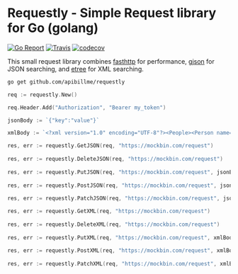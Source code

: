 # Requestly - Simple Request library for Go (golang)

[![Go Report](https://goreportcard.com/badge/github.com/apibillme/requestly)](https://goreportcard.com/report/github.com/apibillme/requestly) [![Travis](https://travis-ci.org/apibillme/requestly.svg?branch=master)](https://travis-ci.org/apibillme/requestly#) [![codecov](https://codecov.io/gh/apibillme/requestly/branch/master/graph/badge.svg)](https://codecov.io/gh/apibillme/requestly)


This small request library combines [fasthttp](https://github.com/valyala/fasthttp#readme) for performance, [gjson](https://github.com/tidwall/gjson#readme) for JSON searching, and [etree](https://github.com/beevik/etree#readme) for XML searching.

```bash
go get github.com/apibillme/requestly
```

```go
req := requestly.New()

req.Header.Add("Authorization", "Bearer my_token")

jsonBody := `{"key":"value"}`

xmlBody := `<?xml version="1.0" encoding="UTF-8"?><People><Person name="Jon"/></People></xml>`

res, err := requestly.GetJSON(req, "https://mockbin.com/request")
	
res, err := requestly.DeleteJSON(req, "https://mockbin.com/request")
	
res, err := requestly.PutJSON(req, "https://mockbin.com/request", jsonBody)
	
res, err := requestly.PostJSON(req, "https://mockbin.com/request", jsonBody)
	
res, err := requestly.PatchJSON(req, "https://mockbin.com/request", jsonBody)

res, err := requestly.GetXML(req, "https://mockbin.com/request")
	
res, err := requestly.DeleteXML(req, "https://mockbin.com/request")
	
res, err := requestly.PutXML(req, "https://mockbin.com/request", xmlBody)
	
res, err := requestly.PostXML(req, "https://mockbin.com/request", xmlBody)
	
res, err := requestly.PatchXML(req, "https://mockbin.com/request", xmlBody)
```
